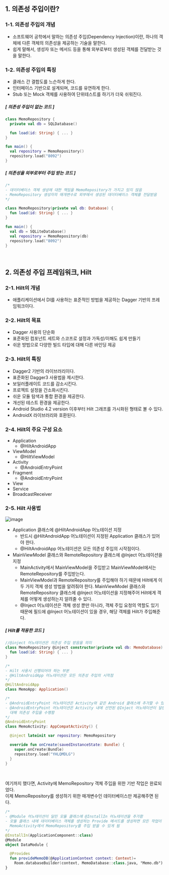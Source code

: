 ## 1. 의존성 주입이란?


### 1-1. 의존성 주입의 개념


- 소프트웨어 공학에서 말하는 의존성 주입(Dependency Injection)이란, 하나의 객체에 다른 객체의 의존성을 제공하는 기술을 말한다.
- 쉽게 말해서, 생성자 또는 메서드 등을 통해 외부로부터 생성된 객체를 전달받는 것을 말한다.


### 1-2. 의존성 주입의 특징


- 클래스 간 결합도를 느슨하게 한다.
- 인터페이스 기반으로 설계되며, 코드를 유연하게 한다.
- Stub 또는 Mock 객체를 사용하여 단위테스트를 하기가 더욱 쉬워진다.

##### [ 의존성 주입이 없는 코드 ]


```kotlin
class MemoRepository {
  private val db = SQLDatabase()

  fun load(id: String) { ... }
}

fun main() {
  val repository = MemoRepository()
  repository.load("8092")
}
```

##### [ 의존성을 외부로부터 주입 받는 코드 ]


```kotlin
/*
- 데이터베이스 객체 생성에 대한 책임을 MemoRepository가 가지고 있지 않음
- MemoRepository 생성자의 매개변수로 외부에서 생성된 데이터베이스 객체를 전달받음
*/

class MemoRepository(private val db: Database) {
  fun load(id: String) { ... }
}

fun main() {
  val db = SQLiteDatabase()
  val repository = MemoRepository(db)
  repository.load("8092")
}
```
<br>

## 2. 의존성 주입 프레임워크, Hilt


### 2-1. Hilt의 개념


- 애플리케이션에서 DI를 사용하는 표준적인 방법을 제공하는 Dagger 기반의 프레임워크이다.


### 2-2. Hilt의 목표


- Dagger 사용의 단순화
- 표준화된 컴포넌트 세트와 스코프로 설정과 가독성/이해도 쉽게 만들기
- 쉬운 방법으로 다양한 빌드 타입에 대해 다른 바인딩 제공


### 2-3. Hilt의 특징


- Dagger2 기반의 라이브러리이다.
- 표준화된 Dagger3 사용법을 제시한다.
- 보일러플레이트 코드를 감소시킨다.
- 프로젝트 설정을 간소화시킨다.
- 쉬운 모듈 탐색과 통합 환경을 제공한다.
- 개선된 테스트 환경을 제공한다.
- Android Studio 4.2 version 이후부터 Hilt 그래프를 가시화된 형태로 볼 수 있다.
- AndroidX 라이브러리와 호환된다.


### 2-4. Hilt의 주요 구성 요소


- Application
  - @HiltAndroidApp
- ViewModel
  - @HiltViewModel
- Activity
  - @AndroidEntryPoint
- Fragment
  - @AndroidEntryPoint
- View
- Service
- BroadcastReceiver


### 2-5. Hilt 사용법


![image](https://github.com/user-attachments/assets/5ede635b-6763-4536-a446-9ffe030285b3)
- Application 클래스에 @HiltAndroidApp 어노테이션 지정
  - 반드시 @HiltAndroidApp 어노테이션이 지정된 Application 클래스가 있어야 한다.
  - @HiltAndroidApp 어노테이션은 모든 의존성 주입의 시작점이다.
- MainViewModel 클래스와 RemoteRepository 클래스에 @Inject 어노테이션을 지정
  - MainActivity에서 MainViewModel을 주입받고 MainViewModel에서는 RemoteRepository를 주입받는다.
  - MainViewModel과 RemoteRepository를 주입해야 하기 때문에 Hilt에게 이 두 가지 객체 생성 방법을 알려줘야 한다. MainViewModel 클래스와 RemoteRepository 클래스에 @Inject 어노테이션을 지정해주어 Hilt에게 객체를 어떻게 생성하는지 알려줄 수 있다.
  - @Inject 어노테이션은 객체 생성 뿐만 아니라, 객체 주입 요청의 역할도 있기 때문에 필드에 @Inject 어노테이션이 있을 경우, 해당 객체를 Hilt가 주입해준다.



##### [ Hilt를 적용한 코드 ]


```kotlin
//@inject 어노테이션은 의존성 주입 받음을 의미
class MemoRepository @inject constructor(private val db: MemoDatabase) {
  fun load(id: String) { ... }
}
```
```kotlin
/*
- Hilt 사용시 선행되어야 하는 부분
- @HiltAndroidApp 어노테이션은 모든 의존성 주입의 시작점
*/
@HiltAndroidApp
class MemoApp: Application()
```

```kotlin
/*
- @AndroidEntryPoint 어노테이션은 Activity와 같은 Android 클래스에 추가할 수 있음
- @AndroidEntryPoint 어노테이션은 Activity 내에 선언된 @Inject 어노테이션이 달린 변수에
  대해 의존성 주입을 수행함
*/
@AndroidEntryPoint
class MemoActivity: AppCompatActivity() {

  @inject lateinit var repository: MemoRepository

  override fun onCreate(savedInstanceState: Bundle) {
    super.onCreate(Bundle)
    repository.load("YHLQMDLG")
  }
}
```
<br>

여기까지 했다면, Activity에 MemoRepository 객체 주입을 위한 기반 작업은 완료되었다. <br> 이제 MemoRepository를 생성하기 위한 매개변수인 데이터베이스만 제공해주면 된다.

```kotlin
/*
- @Module 어노테이션이 달린 모듈 클래스에 @InstallIn 어노테이션을 추가함
- 모듈 클래스 내에 데이터베이스 객체를 생성하는 Provide 메서드를 생성하면 모든 작업이 끝나고
  MemoActivity에서 MemoRepository를 주입 받을 수 있게 됨
*/
@InstallIn(ApplicationComponent::class)
@Module
object DataModule {

  @Provides
  fun provideMemoDB(@ApplicationContext context: Context)=
    Room.databaseBuilder(context, MemoDatabase::class.java, "Memo.db").build()
}
```
